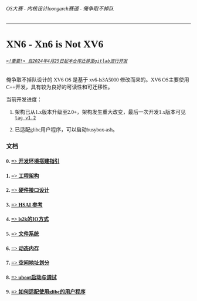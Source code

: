 <font face="Maple Mono SC NF">

###### OS大赛 - 内核设计loongarch赛道 - 俺争取不掉队

-------------------------------------------------------------

# XN6 - Xn6 is Not XV6

###### [`<!重要!> 自2024年4月25日起本仓库迁移至gitlab进行开发`](https://gitlab.eduxiji.net/T202410486992576/OSKernel2024-2k1000la-xv6.git)

俺争取不掉队设计的 XV6 OS 是基于 xv6-ls3A5000 修改而来的。XV6 OS主要使用C++开发，具有较为良好的可读性和可迁移性。

当前开发进度：

1. 架构已从1.x版本升级至2.0+，架构发生重大改变，最后一次开发1.x版本可见 [`tag v1.2`](https://github.com/LiShuang-mk/oscomp-2k1000la-xv6/tree/v1.2)

2. 已适配glibc用户程序，可以启动busybox-ash。

### 文档 

#### 0. [=> 开发环境搭建指引](./doc/develop-environmnet.md)

#### 1. [=> 工程架构](./doc/project.md)

#### 2. [=> 硬件接口设计](./doc/hsai.md)

#### 3. [=> HSAI 参考](./doc/hsai_reference.md)

#### 4. [=> ls2k的IO方式](./doc/ls2k_io.md)

#### 5. [=> 文件系统](./doc/fs.md)

#### 6. [=> 动态内存](./doc/dyn_mem.md)

#### 7. [=> 空间地址划分](./doc/memlayout.md)

#### 8. [=> uboot启动与调试](./doc/how_to_uboot.md)

#### 9. [=> 如何适配使用glibc的用户程序](./doc/how_to_adapt_glibc.md)
